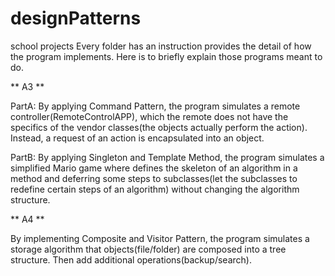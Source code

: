 # designPatterns
school projects
Every folder has an instruction provides the detail of how the program implements. Here is to briefly explain those programs meant to do.

** A3 **

PartA:
By applying Command Pattern, the program simulates a remote controller(RemoteControlAPP), which the remote does not have the specifics of the vendor classes(the objects actually perform the action). Instead, a request of an action is encapsulated into an object. 

PartB:
By applying Singleton and Template Method, the program simulates a simplified Mario game where defines the skeleton of an algorithm in a method and deferring some steps to subclasses(let the subclasses to redefine certain steps of an algorithm) without changing the algorithm structure.

** A4 **

By implementing Composite and Visitor Pattern, the program simulates a storage algorithm that objects(file/folder) are composed into a tree structure. Then add additional operations(backup/search).